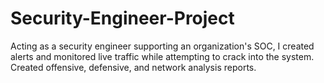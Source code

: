 # Security-Engineer-Project
Acting as a security engineer supporting an organization's SOC, I created alerts and monitored live traffic while attempting to crack into the system. Created offensive, defensive, and network analysis reports.
